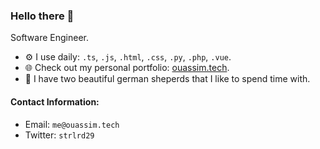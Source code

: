 ### Hello there 👋

Software Engineer.

- ⚙️ I use daily: `.ts`, `.js`, `.html`, `.css`, `.py`, `.php`, `.vue`.
- 🌐 Check out my personal portfolio: [ouassim.tech](https://www.ouassim.tech).
- 🐶 I have two beautiful german sheperds that I like to spend time with.

#### Contact Information:
- Email: `me@ouassim.tech`
- Twitter: `strlrd29`
